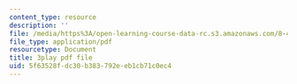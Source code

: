 ```yaml
---
content_type: resource
description: ''
file: /media/https%3A/open-learning-course-data-rc.s3.amazonaws.com/8-421-atomic-and-optical-physics-i-spring-2014/5f63528fdc30b383792eeb1cb71c0ec4_hUVfj1XktGI.pdf
file_type: application/pdf
resourcetype: Document
title: 3play pdf file
uid: 5f63528f-dc30-b383-792e-eb1cb71c0ec4
---
```

